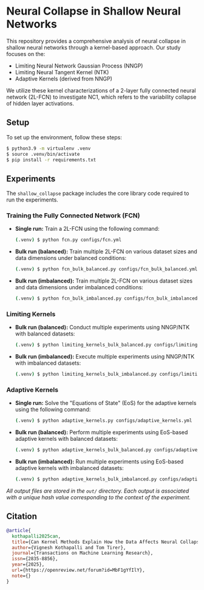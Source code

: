 # Neural Collapse in Shallow Neural Networks

This repository provides a comprehensive analysis of neural collapse in shallow neural networks through a kernel-based approach. Our study focuses on the:

- Limiting Neural Network Gaussian Process (NNGP)
- Limiting Neural Tangent Kernel (NTK)
- Adaptive Kernels (derived from NNGP)

We utilize these kernel characterizations of a 2-layer fully connected neural network (2L-FCN) to investigate NC1, which refers to the variability collapse of hidden layer activations.

## Setup

To set up the environment, follow these steps:

```bash
$ python3.9 -m virtualenv .venv
$ source .venv/bin/activate
$ pip install -r requirements.txt
```

## Experiments

The `shallow_collapse` package includes the core library code required to run the experiments.

### Training the Fully Connected Network (FCN)

- **Single run:** Train a 2L-FCN using the following command:

  ```bash
  (.venv) $ python fcn.py configs/fcn.yml
  ```

- **Bulk run (balanced):** Train multiple 2L-FCN on various dataset sizes and data dimensions under balanced conditions:

  ```bash
  (.venv) $ python fcn_bulk_balanced.py configs/fcn_bulk_balanced.yml
  ```

- **Bulk run (imbalanced):** Train multiple 2L-FCN on various dataset sizes and data dimensions under imbalanced conditions:

  ```bash
  (.venv) $ python fcn_bulk_imbalanced.py configs/fcn_bulk_imbalanced.yml
  ```

### Limiting Kernels

- **Bulk run (balanced):** Conduct multiple experiments using NNGP/NTK with balanced datasets:

  ```bash
  (.venv) $ python limiting_kernels_bulk_balanced.py configs/limiting_kernels_bulk_balanced.yml
  ```

- **Bulk run (imbalanced):** Execute multiple experiments using NNGP/NTK with imbalanced datasets:

  ```bash
  (.venv) $ python limiting_kernels_bulk_imbalanced.py configs/limiting_kernels_bulk_imbalanced.yml
  ```

### Adaptive Kernels

- **Single run:** Solve the "Equations of State" (EoS) for the adaptive kernels using the following command:

  ```bash
  (.venv) $ python adaptive_kernels.py configs/adaptive_kernels.yml
  ```

- **Bulk run (balanced):** Perform multiple experiments using EoS-based adaptive kernels with balanced datasets:

  ```bash
  (.venv) $ python adaptive_kernels_bulk_balanced.py configs/adaptive_kernels_bulk_balanced.yml
  ```

- **Bulk run (imbalanced):** Run multiple experiments using EoS-based adaptive kernels with imbalanced datasets:

  ```bash
  (.venv) $ python adaptive_kernels_bulk_imbalanced.py configs/adaptive_kernels_bulk_imbalanced.yml
  ```

_All output files are stored in the `out/` directory. Each output is associated with a unique hash value corresponding to the context of the experiment._

## Citation

```bibtex
@article{
  kothapalli2025can,
  title={Can Kernel Methods Explain How the Data Affects Neural Collapse?},
  author={Vignesh Kothapalli and Tom Tirer},
  journal={Transactions on Machine Learning Research},
  issn={2835-8856},
  year={2025},
  url={https://openreview.net/forum?id=MbF1gYfIlY},
  note={}
}
```